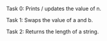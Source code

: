 Task 0: Prints / updates the value of n.

Task 1: Swaps the value of a and b.

Task 2: Returns the length of a string.

